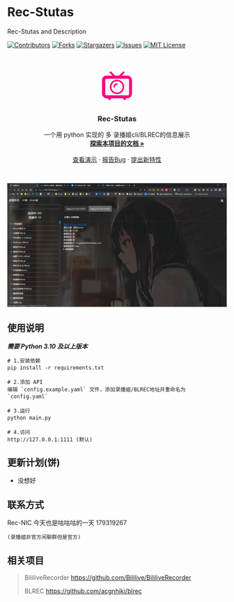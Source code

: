 # Rec-Stutas

Rec-Stutas and Description

<!-- PROJECT SHIELDS -->

[![Contributors][contributors-shield]][contributors-url]
[![Forks][forks-shield]][forks-url]
[![Stargazers][stars-shield]][stars-url]
[![Issues][issues-shield]][issues-url]
[![MIT License][license-shield]][license-url]

<!-- PROJECT LOGO -->
<br />

<p align="center">
  <a href="https://github.com/jkfujr/Rec-Stutas/">
    <img src="images/logo.svg" alt="Logo" width="80" height="80">
  </a>

  <h3 align="center">Rec-Stutas</h3>
  <p align="center">
    一个用 python 实现的 多 录播姬cli/BLREC的信息展示
    <br />
    <a href="https://github.com/jkfujr/Rec-Stutas"><strong>探索本项目的文档 »</strong></a>
    <br />
    <br />
    <a href="https://wll.114514.plus:11111" target="_blank">查看演示</a>
    ·
    <a href="https://github.com/jkfujr/Rec-Stutas/issues">报告Bug</a>
    ·
    <a href="https://github.com/jkfujr/Rec-Stutas/issues">提出新特性</a>
  </p>

</p>

<br />

![截图_1](./images/%E6%88%AA%E5%9B%BE_1.png)

## 使用说明

**_需要 Python 3.10 及以上版本_**

```
# 1.安装依赖
pip install -r requirements.txt

# 2.添加 API
编辑 `config.example.yaml` 文件，添加录播姬/BLREC地址并重命名为 `config.yaml`

# 3.运行
python main.py

# 4.访问
http://127.0.0.1:1111 (默认)
```

## 更新计划(饼)

- 没想好

## 联系方式

Rec-NIC 今天也是咕咕咕的一天 179319267

    (录播姬非官方闲聊群但是官方)

## 相关项目

> BililiveRecorder https://github.com/Bililive/BililiveRecorder
>
> BLREC https://github.com/acgnhiki/blrec

<!-- links -->

[your-project-path]: jkfujr/Rec-Stutas
[contributors-shield]: https://img.shields.io/github/contributors/jkfujr/Rec-Stutas.svg?style=flat-square
[contributors-url]: https://github.com/jkfujr/Rec-Stutas/graphs/contributors
[forks-shield]: https://img.shields.io/github/forks/jkfujr/Rec-Stutas.svg?style=flat-square
[forks-url]: https://github.com/jkfujr/Rec-Stutas/network/members
[stars-shield]: https://img.shields.io/github/stars/jkfujr/Rec-Stutas.svg?style=flat-square
[stars-url]: https://github.com/jkfujr/Rec-Stutas/stargazers
[issues-shield]: https://img.shields.io/github/issues/jkfujr/Rec-Stutas.svg?style=flat-square
[issues-url]: https://img.shields.io/github/issues/jkfujr/Rec-Stutas.svg
[license-shield]: https://img.shields.io/github/license/jkfujr/Rec-Stutas.svg?style=flat-square
[license-url]: hhttps://github.com/jkfujr/Rec-Stutas/blob/main/LICENSE
